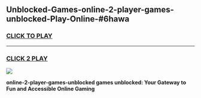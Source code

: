 
## Unblocked-Games-online-2-player-games-unblocked-Play-Online-#6hawa
<h3>
<a href="https://premium.freeplayer.one?title=online-2-player-games-unblocked&ref=27F">CLICK TO PLAY</a></h3>
<hr>

<h3>
<a href="https://premium.freeplayer.one?title=online-2-player-games-unblocked&ref=27F">CLICK 2 PLAY</a>
  
</h3>

<a href="https://premium.freeplayer.one?title=online-2-player-games-unblocked&ref=27F"><img src="https://clearcache.store/games.png"></a>


**online-2-player-games-unblocked games unblocked: Your Gateway to Fun and Accessible Online Gaming**
